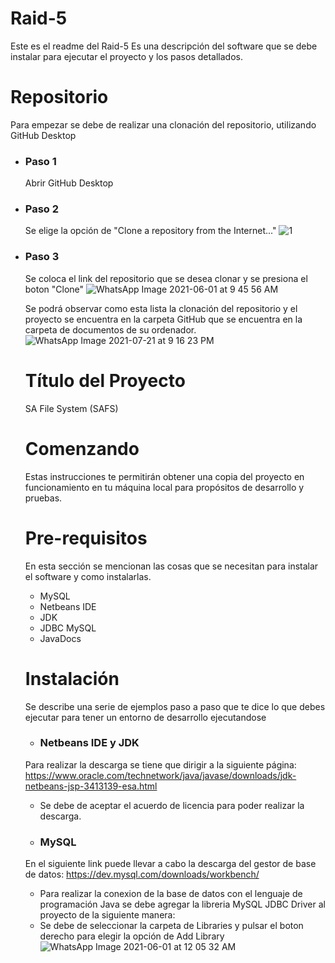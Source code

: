 # Raid-5
Este es el readme del Raid-5
Es una descripción del software que se debe instalar para ejecutar el proyecto y los pasos detallados.

# Repositorio
Para empezar se debe de realizar una clonación del repositorio, utilizando GitHub Desktop 

* ### Paso 1
  Abrir GitHub Desktop
  
* ### Paso 2
  Se elige la opción de "Clone a repository from the Internet..."
  ![1](https://user-images.githubusercontent.com/28734060/120278197-38352780-c272-11eb-8b53-9176f4035740.jpeg)
  
* ### Paso 3
  Se coloca el link del repositorio que se desea clonar y se presiona el boton "Clone" 
  ![WhatsApp Image 2021-06-01 at 9 45 56 AM](https://user-images.githubusercontent.com/28734060/120353338-d64edf00-c2be-11eb-8be1-9a84b4288e9d.jpg)
  
  Se podrá observar como esta lista la clonación del repositorio y el proyecto se encuentra en la carpeta GitHub que se encuentra en la carpeta de documentos de su ordenador.
  ![WhatsApp Image 2021-07-21 at 9 16 23 PM](https://user-images.githubusercontent.com/28734060/126585455-5a7906e5-c27e-4236-81de-ede39f51b7d1.jpeg)
  
  # Título del Proyecto
  SA File System (SAFS)
  
  # Comenzando 
  Estas instrucciones te permitirán obtener una copia del proyecto en funcionamiento en tu máquina local para propósitos de desarrollo y pruebas.
  
  # Pre-requisitos
  En esta sección se mencionan las cosas que se necesitan para instalar el software y como instalarlas.
  
  * MySQL
  * Netbeans IDE 
  * JDK
  * JDBC MySQL
  * JavaDocs
  
   # Instalación
  Se describe una serie de ejemplos paso a paso que te dice lo que debes ejecutar para tener un entorno de desarrollo ejecutandose
  
  * ### Netbeans IDE y JDK
  Para realizar la descarga se tiene que dirigir a la siguiente página:
  https://www.oracle.com/technetwork/java/javase/downloads/jdk-netbeans-jsp-3413139-esa.html
  * Se debe de aceptar el acuerdo de licencia para poder realizar la descarga.
  
  * ### MySQL
   En el siguiente link puede llevar a cabo la descarga del gestor de base de datos: 
  https://dev.mysql.com/downloads/workbench/
  
  * Para realizar la conexion de la base de datos con el lenguaje de programación Java se debe agregar la libreria MySQL JDBC Driver al proyecto de la siguiente manera: 
  * Se debe de seleccionar la carpeta de Libraries y pulsar el boton derecho para elegir la opción de Add Library
![WhatsApp Image 2021-06-01 at 12 05 32 AM](https://user-images.githubusercontent.com/28734060/120279199-66ffcd80-c273-11eb-9650-d36ba761271c.jpg)



